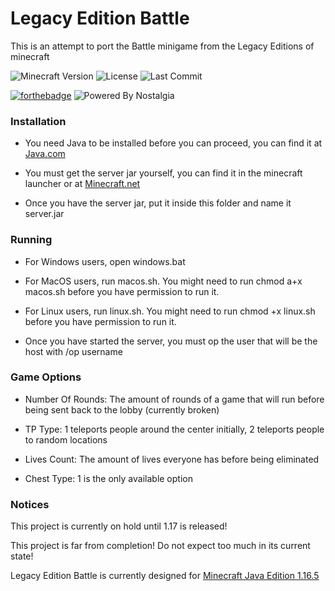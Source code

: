 # Legacy Edition Battle

This is an attempt to port the Battle minigame from the Legacy Editions of minecraft

![Minecraft Version](https://img.shields.io/badge/Minecraft-1.16.5-80ba42?style=for-the-badge) ![License](https://img.shields.io/github/license/DBTDerpbox/legacy-edition-battle?style=for-the-badge) ![Last Commit](https://img.shields.io/github/last-commit/dbtderpbox/legacy-edition-battle?style=for-the-badge)

[![forthebadge](https://forthebadge.com/images/badges/contains-tasty-spaghetti-code.svg)](https://forthebadge.com) ![Powered By Nostalgia](https://img.shields.io/badge/Powered_by-Nostalgia-e49454?style=for-the-badge)

### Installation

* You need Java to be installed before you can proceed, you can find it at [Java.com](https://www.java.com/download/manual.jsp)

* You must get the server jar yourself, you can find it in the minecraft launcher or at [Minecraft.net](https://www.minecraft.net/en-us/download/server)

* Once you have the server jar, put it inside this folder and name it server.jar

### Running

* For Windows users, open windows.bat

* For MacOS users, run macos.sh. You might need to run chmod a+x macos.sh before you have permission to run it.

* For Linux users, run linux.sh. You might need to run chmod +x linux.sh before you have permission to run it.

* Once you have started the server, you must op the user that will be the host with /op username

### Game Options

* Number Of Rounds: The amount of rounds of a game that will run before being sent back to the lobby (currently broken)

* TP Type: 1 teleports people around the center initially, 2 teleports people to random locations

* Lives Count: The amount of lives everyone has before being eliminated

* Chest Type: 1 is the only available option

### Notices

This project is currently on hold until 1.17 is released!

This project is far from completion! Do not expect too much in its current state!

Legacy Edition Battle is currently designed for [Minecraft Java Edition 1.16.5](https://www.minecraft.net/en-us/article/minecraft-java-edition-1-16-5)
